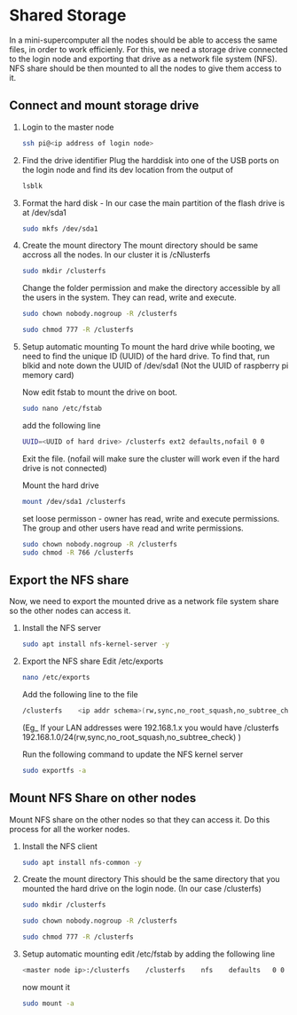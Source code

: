 # Shared Storage

In a mini-supercomputer all the nodes should be able to access the same files, in order to work efficienly. For this, we need a storage drive connected to the login node and exporting that drive as a network file system (NFS). NFS share should be then mounted to all the nodes to give them access to it.

## Connect and mount storage drive

1. Login to the master node
   ```bash
   ssh pi@<ip address of login node>
   ```

2. Find the drive identifier
   Plug the harddisk into one of the USB ports on the login node and find its dev location from the output of 
   ```bash
   lsblk
   ```
   
3. Format the hard disk - In our case the main partition of the flash drive is at /dev/sda1
   ```bash
   sudo mkfs /dev/sda1
   ```

4. Create the mount directory
   The mount directory should be same accross all the nodes.
   In our cluster it is /cNlusterfs

   ```bash
   sudo mkdir /clusterfs
   ```
   Change the folder permission and make the directory accessible by all the users in the system. They can read, write and execute.

   ```bash
   sudo chown nobody.nogroup -R /clusterfs
   ```

   ```bash
   sudo chmod 777 -R /clusterfs
   ```

5. Setup automatic mounting
   To mount the hard drive while booting, we need to find the unique ID (UUID) of the hard drive. To find that, run blkid and note down the UUID of /dev/sda1 (Not the UUID of raspberry pi memory card)

   Now edit fstab to mount the drive on boot.
   ```bash
   sudo nano /etc/fstab
   ```
   add the following line
   ```bash
   UUID=<UUID of hard drive> /clusterfs ext2 defaults,nofail 0 0
   ```
   Exit the file.
   (nofail will make sure the cluster will work even if the hard drive is not connected)

   Mount the hard drive
   ```bash
   mount /dev/sda1 /clusterfs
   ```
   set loose permisson - owner has read, write and execute permissions. The group and other users have read and write permissions.
   ```bash
   sudo chown nobody.nogroup -R /clusterfs
   sudo chmod -R 766 /clusterfs
   ```

## Export the NFS share
   Now, we need to export the mounted drive as a network file system share so the other nodes can access it.

1. Install the NFS server
    ```bash
    sudo apt install nfs-kernel-server -y
    ```

2. Export the NFS share 
   Edit /etc/exports
    ```bash
    nano /etc/exports
    ```
   Add the following line to the file
    ```bash
    /clusterfs    <ip addr schema>(rw,sync,no_root_squash,no_subtree_check)
    ```
    (Eg_ If your LAN addresses were 192.168.1.x you would have 
    /clusterfs 192.168.1.0/24(rw,sync,no_root_squash,no_subtree_check) )

    Run the following command to update the NFS kernel server
    ```bash
    sudo exportfs -a
    ```
    

## Mount NFS Share on other nodes
   Mount NFS share on the other nodes so that they can access it. Do this process for all the worker nodes.

1. Install the NFS client
   ```bash
   sudo apt install nfs-common -y
   ```

2. Create the mount directory
   This should be the same directory that you mounted the hard drive on the login node. (In our case /clusterfs)
   
   ```bash
   sudo mkdir /clusterfs
   ```

   ```bash
   sudo chown nobody.nogroup -R /clusterfs
   ```

   ```bash
   sudo chmod 777 -R /clusterfs
   ```
3. Setup automatic mounting
   edit /etc/fstab by adding the following line
   ```bash
   <master node ip>:/clusterfs    /clusterfs    nfs    defaults   0 0
   ```

   now mount it
   ```bash
   sudo mount -a
   ```
